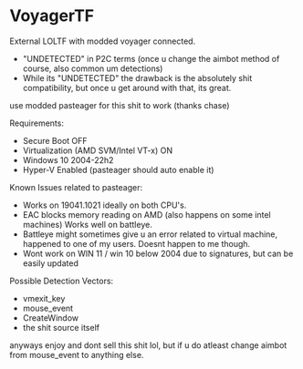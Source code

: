 # VoyagerTF

External LOLTF with modded voyager connected.

- "UNDETECTED" in P2C terms (once u change the aimbot method of course, also common um detections)
- While its "UNDETECTED" the drawback is the absolutely shit compatibility, but once u get around with that, its great.

use modded pasteager for this shit to work (thanks chase)

Requirements:

- Secure Boot OFF
- Virtualization (AMD SVM/Intel VT-x) ON
- Windows 10 2004-22h2
- Hyper-V Enabled (pasteager should auto enable it)

Known Issues related to pasteager:

- Works on 19041.1021 ideally on both CPU's.
- EAC blocks memory reading on AMD (also happens on some intel machines) Works well on battleye.
- Battleye might sometimes give u an error related to virtual machine, happened to one of my users. Doesnt happen to me though.
- Wont work on WIN 11 / win 10 below 2004 due to signatures, but can be easily updated


Possible Detection Vectors:

- vmexit_key
- mouse_event
- CreateWindow
- the shit source itself


anyways enjoy and dont sell this shit lol, but if u do atleast change aimbot from mouse_event to anything else.
